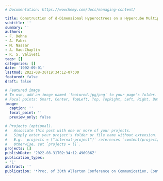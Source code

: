 ```yaml
---
# Documentation: https://wowchemy.com/docs/managing-content/

title: Construction of d-Dimensional Hyperoctrees on a Hypercube Multiprocessor
subtitle: ''
summary: ''
authors:
- F. Dehne
- A. Fabri
- M. Nassar
- A. Rau-Chaplin
- R. S. Valiveti
tags: []
categories: []
date: '1992-09-01'
lastmod: 2022-08-30T19:34:12-07:00
featured: false
draft: false

# Featured image
# To use, add an image named `featured.jpg/png` to your page's folder.
# Focal points: Smart, Center, TopLeft, Top, TopRight, Left, Right, BottomLeft, Bottom, BottomRight.
image:
  caption: ''
  focal_point: ''
  preview_only: false

# Projects (optional).
#   Associate this post with one or more of your projects.
#   Simply enter your project's folder or file name without extension.
#   E.g. `projects = ["internal-project"]` references `content/project/deep-learning/index.md`.
#   Otherwise, set `projects = []`.
projects: []
publishDate: '2022-08-31T02:34:12.490986Z'
publication_types:
- '1'
abstract: ''
publication: '*Proc. of 30th Allerton Conference on Communication, Control and Computing*'
---
```

